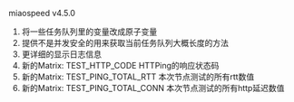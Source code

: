 miaospeed v4.5.0

1. 将一些任务队列里的变量改成原子变量
2. 提供不是并发安全的用来获取当前任务队列大概长度的方法
3. 更详细的显示日志信息
4. 新的Matrix: TEST_HTTP_CODE HTTPing的响应状态码
5. 新的Matrix: TEST_PING_TOTAL_RTT 本次节点测试的所有rtt数值
6. 新的Matrix: TEST_PING_TOTAL_CONN 本次节点测试的所有http延迟数值